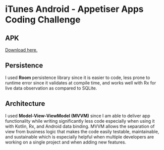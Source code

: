 # iTunes Android - Appetiser Apps Coding Challenge

## APK
[Download here.](https://drive.google.com/file/d/1E-c_cZM3RHpSFKjMiWF_eYMY0QWawBSH/view?usp=sharing)

## Persistence
I used **Room** persistence library since it is easier to code, 
less prone to runtime error since it validates at
compile time, and works well with Rx for live data observation
as compared to SQLite.

## Architecture
I used **Model-View-ViewModel (MVVM)** since I am able to deliver
app functionality while writing significantly less code
especially when using it with Kotlin, Rx, and Android data binding.
MVVM allows the separation of view from business logic that 
makes the code easily testable, maintainable, and sustainable
which is especially helpful when multiple developers are working
on a single project and when adding new features.
